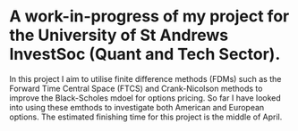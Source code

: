 # A work-in-progress of my project for the University of St Andrews InvestSoc (Quant and Tech Sector).

In this project I aim to utilise finite difference methods (FDMs) such as the Forward Time Central Space (FTCS) and Crank-Nicolson methods to improve the Black-Scholes mdoel for options pricing. So far I have looked into using these emthods to investigate both American and European options. The estimated finishing time for this project is the middle of April.
